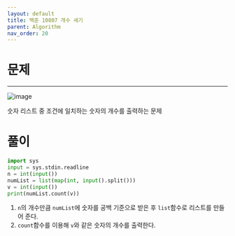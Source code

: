 ```yaml
---
layout: default
title: 백준 10807 개수 세기
parent: Algorithm
nav_order: 20
---
```



# 문제

---
![image](https://github.com/cjddn/cjddn.github.io/assets/137849066/7320708b-9348-409a-b49c-e6b746f97367)

숫자 리스트 중 조건에 일치하는 숫자의 개수를 출력하는 문제

# 풀이
```python
import sys
input = sys.stdin.readline
n = int(input())
numList = list(map(int, input().split()))
v = int(input())
print(numList.count(v))
``` 
1. `n`의 개수만큼 `numList`에 숫자를 공백 기준으로 받은 후 `list`함수로 리스트를 만들어 준다.
2. `count`함수를 이용해 `v`와 같은 숫자의 개수를 출력한다.